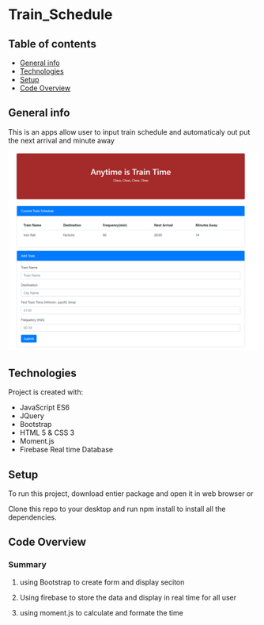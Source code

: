 # Train_Schedule

## Table of contents

- [General info](#general-info)
- [Technologies](#technologies)
- [Setup](#setup)
- [Code Overview](#Code-Overview)

## General info

This is an apps allow user to input train schedule and automaticaly out put the next arrival and minute away

![Image](final.png)

## Technologies

Project is created with:

- JavaScript ES6
- JQuery
- Bootstrap
- HTML 5 & CSS 3
- Moment.js
- Firebase Real time Database

## Setup

To run this project, download entier package and open it in web browser or

Clone this repo to your desktop and run npm install to install all the dependencies.

## Code Overview

### Summary

1. using Bootstrap to create form and display seciton

2. Using firebase to store the data and display in real time for all user

3. using moment.js to calculate and formate the time
